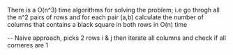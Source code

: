 There is a O(n^3) time algorithms for solving the problem; i.e go throgh all the n^2 pairs of rows and for each pair (a,b) calculate the number of columns that contains a black square in both rows in O(n) time

-- Naive approach, picks 2 rows i & j then iterate all columns and check if all corneres are 1